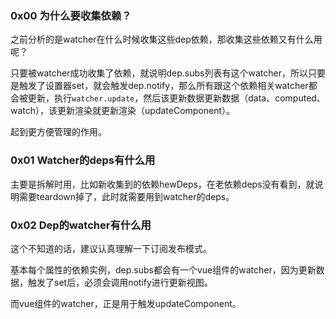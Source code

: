 ### 0x00 为什么要收集依赖？
之前分析的是watcher在什么时候收集这些dep依赖，那收集这些依赖又有什么用呢？

只要被watcher成功收集了依赖，就说明dep.subs列表有这个watcher，所以只要是触发了设置器set，就会触发dep.notify，那么所有跟这个依赖相关watcher都会被更新，执行`watcher.update`，然后该更新数据更新数据（data、computed、watch），该更新渲染就更新渲染（updateComponent）。

起到更方便管理的作用。

### 0x01 Watcher的deps有什么用
主要是拆解时用，比如新收集到的依赖hewDeps，在老依赖deps没有看到，就说明需要teardown掉了，此时就需要用到watcher的deps。

### 0x02 Dep的watcher有什么用
这个不知道的话，建议认真理解一下订阅发布模式。

基本每个属性的依赖实例，dep.subs都会有一个vue组件的watcher，因为更新数据，触发了set后，必须会调用notify进行更新视图。

而vue组件的watcher，正是用于触发updateComponent。